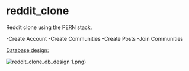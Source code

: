 # reddit_clone
Reddit clone using the PERN stack.

-Create Account
-Create Communities
-Create Posts
-Join Communities

<ins>Database design:</ins>

![reddit_clone_db_design](https://user-images.githubusercontent.com/53904733/95792047-56521580-0ceb-11eb-80ca-48cd2130d8d7.png)
1.png)

